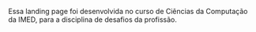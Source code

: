 Essa landing page foi desenvolvida no curso de
Ciências da Computação da IMED, para a disciplina de desafios da profissão.
